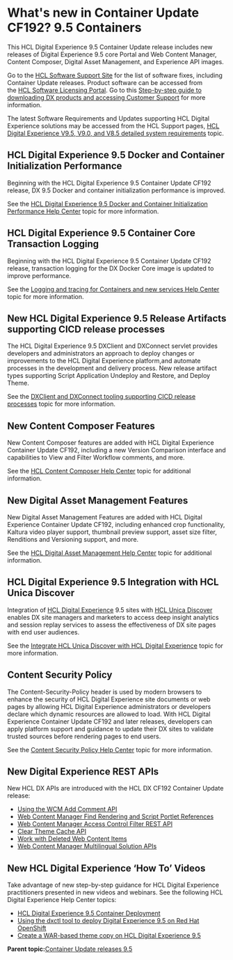 # What's new in Container Update CF192? 9.5 Containers

This HCL Digital Experience 9.5 Container Update release includes new releases of Digital Experience 9.5 core Portal and Web Content Manager, Content Composer, Digital Asset Management, and Experience API images.

Go to the [HCL Software Support Site](https://support.hcltechsw.com/csm?id=kb_article&sysparm_article=KB0013939&sys_kb_id=9bd40c1f1bbf5cd0534c4159cc4bcbbd#CF17) for the list of software fixes, including Container Update releases. Product software can be accessed from the [HCL Software Licensing Portal](https://www.hcltech.com/software/support/release). Go to this [Step-by-step guide to downloading DX products and accessing Customer Support](https://support.hcltechsw.com/csm?id=kb_article&sysparm_article=KB0077878&sys_kb_id=2cde06a31b885494c48197d58d4bcbe2) for more information.

The latest Software Requirements and Updates supporting HCL Digital Experience solutions may be accessed from the HCL Support pages, [HCL Digital Experience V9.5, V9.0, and V8.5 detailed system requirements](https://support.hcltechsw.com/csm?id=kb_article&sysparm_article=KB0013514&sys_kb_id=17d6296a1b5df34077761fc58d4bcb03) topic.

## HCL Digital Experience 9.5 Docker and Container Initialization Performance

Beginning with the HCL Digital Experience 9.5 Container Update CF192 release, DX 9.5 Docker and container initialization performance is improved.

See the [HCL Digital Experience 9.5 Docker and Container Initialization Performance Help Center](../containerization/container_init_performance.md) topic for more information.

## HCL Digital Experience 9.5 Container Core Transaction Logging

Beginning with the HCL Digital Experience 9.5 Container Update CF192 release, transaction logging for the DX Docker Core image is updated to improve performance.

See the [Logging and tracing for Containers and new services Help Center](../trouble/logging_tracing_containers_and_new_services.md) topic for more information.

## New HCL Digital Experience 9.5 Release Artifacts supporting CICD release processes

The HCL Digital Experience 9.5 DXClient and DXConnect servlet provides developers and administrators an approach to deploy changes or improvements to the HCL Digital Experience platform,and automate processes in the development and delivery process. New release artifact types supporting Script Application Undeploy and Restore, and Deploy Theme.

See the [DXClient and DXConnect tooling supporting CICD release processes](../containerization/deploy_dx_components_using_hcl_dx_client_and_dx_connect.md) topic for more information.

## New Content Composer Features

New Content Composer features are added with HCL Digital Experience Container Update CF192, including a new Version Comparison interface and capabilities to View and Filter Workflow comments, and more.

See the [HCL Content Composer Help Center](../content_composer/cont_comp_overview.md) topic for additional information.

## New Digital Asset Management Features

New Digital Asset Management Features are added with HCL Digital Experience Container Update CF192, including enhanced crop functionality, Kaltura video player support, thumbnail preview support, asset size filter, Renditions and Versioning support, and more.

See the [HCL Digital Asset Management Help Center](../digital_asset_mgmt/digital_asset_mgmt_overview.md) topic for additional information.

## HCL Digital Experience 9.5 Integration with HCL Unica Discover

Integration of [HCL Digital Experience](https://www.hcltechsw.com/wps/portal/products/dx/features) 9.5 sites with [HCL Unica Discover](https://www.hcltechsw.com/products/unica/offerings/discover) enables DX site managers and marketers to access deep insight analytics and session replay services to assess the effectiveness of DX site pages with end user audiences.

See the [Integrate HCL Unica Discover with HCL Digital Experience](../install/integrate_hcl_unica_discover.md) topic for more information.

## Content Security Policy

The Content-Security-Policy header is used by modern browsers to enhance the security of HCL Digital Experience site documents or web pages by allowing HCL Digital Experience administrators or developers declare which dynamic resources are allowed to load. With HCL Digital Experience Container Update CF192 and later releases, developers can apply platform support and guidance to update their DX sites to validate trusted sources before rendering pages to end users.

See the [Content Security Policy Help Center](../security/content_security_policy.md) topic for more information.

## New Digital Experience REST APIs

New HCL DX APIs are introduced with the HCL DX CF192 Container Update release:

-   [Using the WCM Add Comment API](../wcm/wcm_rest_crud_workflow.md#section_tpj_jtt_f4b)
-   [Web Content Manager Find Rendering and Script Portlet References](../wcm/wcm_REST_web_content_manager_find_rendering_script_portlet_references.md)
-   [Web Content Manager Access Control Filter REST API](../wcm/wcm_REST_web_content_manager_access_control_filter.md)
-   [Clear Theme Cache API](../wcm/clear_themes_caches.md)
-   [Work with Deleted Web Content Items](../wcm/wcm_rest_crud_purge_delete.md)
-   [Web Content Manager Multilingual Solution APIs](../wcm/wcm_mls_api.md)

## New HCL Digital Experience ‘How To’ Videos

Take advantage of new step-by-step guidance for HCL Digital Experience practitioners presented in new videos and webinars. See the following HCL Digital Experience Help Center topics:

-   [HCL Digital Experience 9.5 Container Deployment](../containerization/deployment.md)
-   [Using the dxctl tool to deploy Digital Experience 9.5 on Red Hat OpenShift](../containerization/dxtools_dxctl.md)
-   [Create a WAR-based theme copy on HCL Digital Experience 9.5](../dev-theme/themeopt_themedev_manual_warbased.md)

**Parent topic:**[Container Update releases 9.5](../overview/container_update_releases.md)

